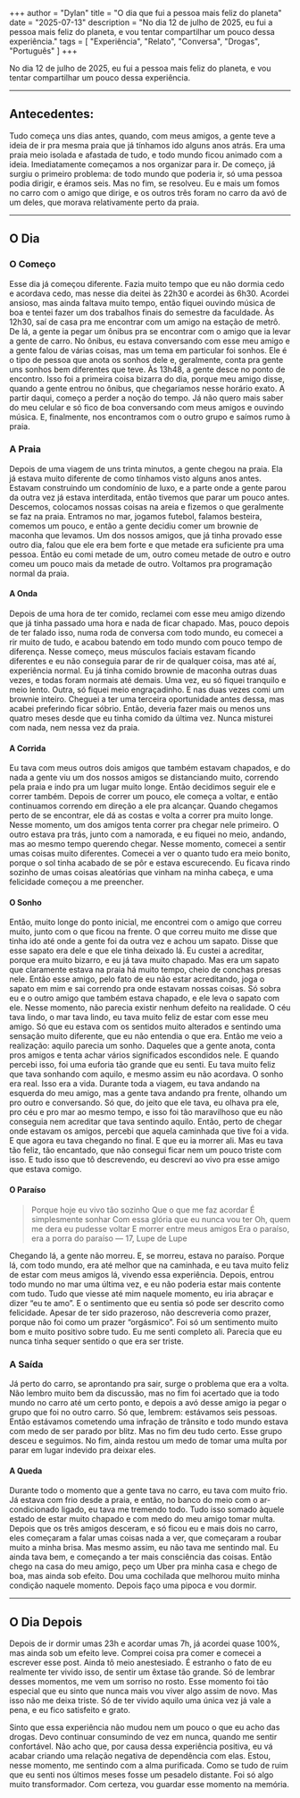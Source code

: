 +++
author = "Dylan"
title = "O dia que fui a pessoa mais feliz do planeta"
date = "2025-07-13"
description = "No dia 12 de julho de 2025, eu fui a pessoa mais feliz do planeta, e vou tentar compartilhar um pouco dessa experiência."
tags = [
    "Experiência", "Relato", "Conversa", "Drogas", "Português"
]
+++

No dia 12 de julho de 2025, eu fui a pessoa mais feliz do planeta, e vou tentar compartilhar um pouco dessa experiência.

___
## Antecedentes:

Tudo começa uns dias antes, quando, com meus amigos, a gente teve a ideia de ir pra mesma praia que já tínhamos ido alguns anos atrás. Era uma praia meio isolada e afastada de tudo, e todo mundo ficou animado com a ideia. Imediatamente começamos a nos organizar para ir. De começo, já surgiu o primeiro problema: de todo mundo que poderia ir, só uma pessoa podia dirigir, e éramos seis. Mas no fim, se resolveu. Eu e mais um fomos no carro com o amigo que dirige, e os outros três foram no carro da avó de um deles, que morava relativamente perto da praia.
___
## O Dia

### O Começo

Esse dia já começou diferente. Fazia muito tempo que eu não dormia cedo e acordava cedo, mas nesse dia deitei às 22h30 e acordei às 6h30. Acordei ansioso, mas ainda faltava muito tempo,  então fiquei ouvindo música de boa e tentei fazer um dos trabalhos finais do semestre da faculdade. Às 12h30, saí de casa pra me encontrar com um amigo na estação de metrô. De lá, a gente ia pegar um ônibus pra se encontrar com o amigo que ia levar a gente de carro. No ônibus, eu estava conversando com esse meu amigo e a gente falou de várias coisas, mas um tema em particular foi sonhos. Ele é o tipo de pessoa que anota os sonhos dele e, geralmente, conta pra gente uns sonhos bem diferentes que teve. Às 13h48, a gente desce no ponto de encontro. Isso foi a primeira coisa bizarra do dia, porque meu amigo disse, quando a gente entrou no ônibus, que chegaríamos nesse horário exato.
A partir daqui, começo a perder a noção do tempo. Já não quero mais saber do meu celular e só fico de boa conversando com meus amigos e ouvindo música. E, finalmente, nos encontramos com o outro grupo e saímos rumo à praia.

### A Praia

Depois de uma viagem de uns trinta minutos, a gente chegou na praia. Ela já estava muito diferente de como tínhamos visto alguns anos antes. Estavam construindo um condomínio de luxo, e a parte onde a gente parou da outra vez já estava interditada, então tivemos que parar um pouco antes. Descemos, colocamos nossas coisas na areia e fizemos o que geralmente se faz na praia. Entramos no mar, jogamos futebol, falamos besteira, comemos um pouco, e então a gente decidiu comer um brownie de maconha que levamos. Um dos nossos amigos, que já tinha provado esse outro dia, falou que ele era bem forte e que metade era suficiente pra uma pessoa. Então eu comi metade de um, outro comeu metade de outro e outro comeu um pouco mais da metade de outro. Voltamos pra programação normal da praia.

#### A Onda

Depois de uma hora de ter comido, reclamei com esse meu amigo dizendo que já tinha passado uma hora e nada de ficar chapado. Mas, pouco depois de ter falado isso, numa roda de conversa com todo mundo, eu comecei a rir muito de tudo, e acabou batendo em todo mundo com pouco tempo de diferença. Nesse começo, meus músculos faciais estavam ficando diferentes e eu não conseguia parar de rir de qualquer coisa, mas até aí, experiência normal. Eu já tinha comido brownie de maconha outras duas vezes, e todas foram normais até demais. Uma vez, eu só fiquei tranquilo e meio lento. Outra, só fiquei meio engraçadinho. E nas duas vezes comi um brownie inteiro. Cheguei a ter uma terceira oportunidade antes dessa, mas acabei preferindo ficar sóbrio. Então, deveria fazer mais ou menos uns quatro meses desde que eu tinha comido da última vez. Nunca misturei com nada, nem nessa vez da praia.

#### A Corrida

Eu tava com meus outros dois amigos que também estavam chapados, e do nada a gente viu um dos nossos amigos se distanciando muito, correndo pela praia e indo pra um lugar muito longe. Então decidimos seguir ele e correr também. Depois de correr um pouco, ele começa a voltar, e então continuamos correndo em direção a ele pra alcançar. Quando chegamos perto de se encontrar, ele dá as costas e volta a correr pra muito longe. Nesse momento, um dos amigos tenta correr pra chegar nele primeiro. O outro estava pra trás, junto com a namorada, e eu fiquei no meio, andando, mas ao mesmo tempo querendo chegar. Nesse momento, comecei a sentir umas coisas muito diferentes. Comecei a ver o quanto tudo era meio bonito, porque o sol tinha acabado de se pôr e estava escurecendo. Eu ficava rindo sozinho de umas coisas aleatórias que vinham na minha cabeça, e uma felicidade começou a me preencher.

#### O Sonho

Então, muito longe do ponto inicial, me encontrei com o amigo que correu muito, junto com o que ficou na frente. O que correu muito me disse que tinha ido até onde a gente foi da outra vez e achou um sapato. Disse que esse sapato era dele e que ele tinha deixado lá. Eu custei a acreditar, porque era muito bizarro, e eu já tava muito chapado. Mas era um sapato que claramente estava na praia há muito tempo, cheio de conchas presas nele. Então esse amigo, pelo fato de eu não estar acreditando, joga o sapato em mim e sai correndo pra onde estavam nossas coisas. Só sobra eu e o outro amigo que também estava chapado, e ele leva o sapato com ele. 
Nesse momento, não parecia existir nenhum defeito na realidade. O céu tava lindo, o mar tava lindo, eu tava muito feliz de estar com esse meu amigo. Só que eu estava com os sentidos muito alterados e sentindo uma sensação muito diferente, que eu não entendia o que era. Então me veio a realização: aquilo parecia um sonho. Daqueles que a gente anota, conta pros amigos e tenta achar vários significados escondidos nele. E quando percebi isso, foi uma euforia tão grande que eu senti. Eu tava muito feliz que tava sonhando com aquilo, e mesmo assim eu não acordava. O sonho era real. Isso era a vida. Durante toda a viagem, eu tava andando na esquerda do meu amigo, mas a gente tava andando pra frente, olhando um pro outro e conversando. Só que, do jeito que ele tava, eu olhava pra ele, pro céu e pro mar ao mesmo tempo, e isso foi tão maravilhoso que eu não conseguia nem acreditar que tava sentindo aquilo.
Então, perto de chegar onde estavam os amigos, percebi que aquela caminhada que tive foi a vida. E que agora eu tava chegando no final. E que eu ia morrer ali. Mas eu tava tão feliz, tão encantado, que não consegui ficar nem um pouco triste com isso. E tudo isso que tô descrevendo, eu descrevi ao vivo pra esse amigo que estava comigo.

#### O Paraíso

> Porque hoje eu vivo tão sozinho
> Que o que me faz acordar
> É simplesmente sonhar
> Com essa glória que eu nunca vou ter
> Oh, quem me dera eu pudesse voltar
> E morrer entre meus amigos
> Era o paraíso, era a porra do paraíso
> — 17, Lupe de Lupe

Chegando lá, a gente não morreu. E, se morreu, estava no paraíso. Porque lá, com todo mundo, era até melhor que na caminhada, e eu tava muito feliz de estar com meus amigos lá, vivendo essa experiência. Depois, entrou todo mundo no mar uma última vez, e eu não poderia estar mais contente com tudo. Tudo que viesse até mim naquele momento, eu iria abraçar e dizer “eu te amo”.
E o sentimento que eu sentia só pode ser descrito como felicidade. Apesar de ter sido prazeroso, não descreveria como prazer, porque não foi como um prazer “orgásmico”. Foi só um sentimento muito bom e muito positivo sobre tudo. Eu me senti completo ali. Parecia que eu nunca tinha sequer sentido o que era ser triste. 

### A Saída

Já perto do carro, se aprontando pra sair, surge o problema que era a volta. Não lembro muito bem da discussão, mas no fim foi acertado que ia todo mundo no carro até um certo ponto, e depois a avó desse amigo ia pegar o grupo que foi no outro carro. Só que, lembrem: estávamos seis pessoas. Então estávamos cometendo uma infração de trânsito e todo mundo estava com medo de ser parado por blitz. Mas no fim deu tudo certo. Esse grupo desceu e seguimos. No fim, ainda restou um medo de tomar uma multa por parar em lugar indevido pra deixar eles.

#### A Queda

Durante todo o momento que a gente tava no carro, eu tava com muito frio. Já estava com frio desde a praia, e então, no banco do meio com o ar-condicionado ligado, eu tava me tremendo todo. Tudo isso somado àquele estado de estar muito chapado e com medo do meu amigo tomar multa. Depois que os três amigos desceram, e só ficou eu e mais dois no carro, eles começaram a falar umas coisas nada a ver, que começaram a roubar muito a minha brisa. Mas mesmo assim, eu não tava me sentindo mal. Eu ainda tava bem, e começando a ter mais consciência das coisas. Então chego na casa do meu amigo, peço um Uber pra minha casa e chego de boa, mas ainda sob efeito. Dou uma cochilada que melhorou muito minha condição naquele momento. Depois faço uma pipoca e vou dormir.
___
## O Dia Depois

Depois de ir dormir umas 23h e acordar umas 7h, já acordei quase 100%, mas ainda sob um efeito leve. Comprei coisa pra comer e comecei a escrever esse post. Ainda tô meio anestesiado. É estranho o fato de eu realmente ter vivido isso, de sentir um êxtase tão grande. Só de lembrar desses momentos, me vem um sorriso no rosto. Esse momento foi tão especial que eu sinto que nunca mais vou viver algo assim de novo. Mas isso não me deixa triste.
Só de ter vivido aquilo uma única vez já vale a pena, e eu fico satisfeito e grato.

Sinto que essa experiência não mudou nem um pouco o que eu acho das drogas. Devo continuar consumindo de vez em nunca, quando me sentir confortável. Não acho que, por causa dessa experiência positiva, eu vá acabar criando uma relação negativa de dependência com elas.
Estou, nesse momento, me sentindo com a alma purificada. Como se tudo de ruim que eu senti nos últimos meses fosse um pesadelo distante. Foi só algo muito transformador. Com certeza, vou guardar esse momento na memória.

